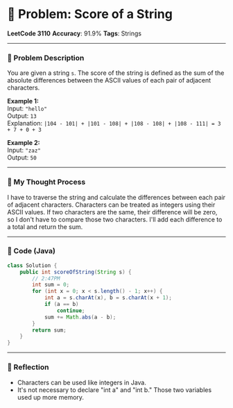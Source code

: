 # 🧮 Problem: Score of a String

**LeetCode 3110**
**Accuracy**: 91.9%
**Tags**: Strings

---

### 🔗 Problem Description

You are given a string `s`. The score of the string is defined as the sum of the absolute differences between the ASCII values of each pair of adjacent characters.

**Example 1:**  
Input: `"hello"`  
Output: `13`  
Explanation: `|104 - 101| + |101 - 108| + |108 - 108| + |108 - 111| = 3 + 7 + 0 + 3`

**Example 2:**  
Input: `"zaz"`  
Output: `50`

---

### 🧠 My Thought Process

I have to traverse the string and calculate the differences between each pair of adjacent characters. Characters can be treated as integers using their ASCII values. If two characters are the same, their difference will be zero, so I don't have to compare those two characters. I'll add each difference to a total and return the sum.

---

### 🧪 Code (Java)

```java
class Solution {
    public int scoreOfString(String s) {
        // 2:47PM
        int sum = 0;
        for (int x = 0; x < s.length() - 1; x++) {
            int a = s.charAt(x), b = s.charAt(x + 1);
            if (a == b)
                continue;
            sum += Math.abs(a - b);
        }
        return sum;
    }
}
```

--- 

### 🧠 Reflection
- Characters can be used like integers in Java.
- It's not necessary to declare "int a" and "int b." Those two variables used up more memory.


